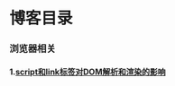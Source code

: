 # 博客目录

### 浏览器相关
#### 1.[script和link标签对DOM解析和渲染的影响](https://github.com/jingkai001/myBlog/blob/master/myBlog/浏览器原理/script和link标签对dom解析和渲染的影响.md)